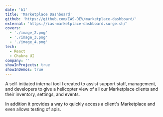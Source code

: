 ```yaml
---
date: 'b1'
title: 'Marketplace Dashboard'
github: 'https://github.com/IAS-DEV/marketplace-dashboard/'
external: 'https://ias-marketplace-dashboard.surge.sh/'
covers:
  - './image_2.png'
  - './image_3.png'
  - './image_4.png'
tech:
  - React
  - Chakra UI
company: ''
showInProjects: true
showInDemos: true
---
```


A self-initiated internal tool I created to assist support staff, management, and developers to give a helicopter view of all our Marketplace clients and their inventory, settings, and events.

In addition it provides a way to quickly access a client's Marketplace and even allows testing of apis.
